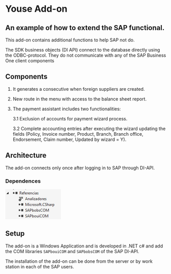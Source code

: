 # Youse Add-on
## An example of how to extend the SAP functional.

This add-on contains additional functions to help SAP not do.

The SDK business objects (DI API) connect to the database directly using the ODBC-protocol. They do not communicate with any of the SAP Business One client components

## Components
  
1. It generates a consecutive when foreign suppliers are created.
2. New route in the menu with access to the balance sheet report.
3. The payment assistant includes two functionalities:

    3.1 Exclusion of accounts for payment wizard process.
    
    3.2 Complete accounting entries after executing the wizard updating the fields (Policy, Invoice number, Product, Branch, Branch office, Endorsement, Claim number, Updated by wizard = Y).

##  Architecture
The add-on connects only once after logging in to SAP through DI-API.

### Dependences

 ![Libs](/libs.PNG "Libs")
 
## Setup

The add-on is a Windows Application and is developed in .NET c# and add the COM libraries `SAPbouiCOM` and `SAPbobsCOM` of the SAP DI-API.

The installation of the add-on can be done from the server or by work station in each of the SAP users.
